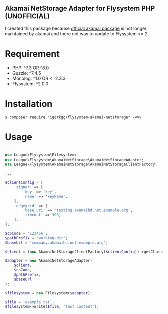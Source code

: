 ## Akamai NetStorage Adapter for Flysystem PHP (UNOFFICIAL)

I created this package because [official akamai package](https://github.com/akamai/NetStorageKit-PHP) is not longer maintained by akamai and there not way to update to Flysystem >= 2.


# Requirement

-   PHP: ^7.3 OR ^8.0
-   Guzzle: ^7.4.5
-   Monolog: ^1.0 OR <=2.3.3
-   Flysystem: ^2.0.0

# Installation

```shell
$ composer require "igorkgg/flysystem-akamai-netstorage" -vvv
```

# Usage

```php

use League\Flysystem\Filesystem;
use League\Flysystem\AkamaiNetStorage\AkamaiNetStorageAdapter;
use League\Flysystem\AkamaiNetStorage\AkamaiNetStorageClientFactory;

...

$clientConfig = [
    'signer' => [
        'key' => 'key',
        'name' => 'keyName',
    ],
    'edgegrid' => [
        'base_uri' => 'testing.akamaihd.net.example.org',
        'timeout' => 300,
    ],
];

$cpCode = '123456';
$pathPrefix = 'working-dir';
$baseUrl = 'company.akamaihd.net.example.org';

$client = (new AkamaiNetStorageClientFactory($clientConfig))->getClient();

$adapter = new AkamaiNetStorageAdapter(
    $client,
    $cpCode,
    $pathPrefix,
    $baseUrl
);

$filesystem = new Filesystem($adapter);

$file = 'example.txt';
$filesystem->write($file, 'test content');
